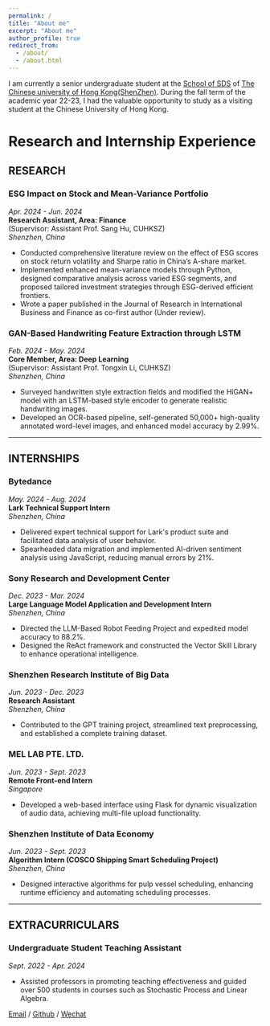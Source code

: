 ```yaml
---
permalink: /
title: "About me"
excerpt: "About me"
author_profile: true
redirect_from: 
  - /about/
  - /about.html
---
```

I am currently a senior undergraduate student at the [School of SDS](https://sds.cuhk.edu.cn/) of [The Chinese university of Hong Kong(ShenZhen)](https://www.cuhk.edu.cn/zh-hans). During the fall term of the academic year 22-23, I had the valuable opportunity to study as a visiting student at the Chinese University of Hong Kong.

<!-- Research Interest
======

For more info
------
You can find my Chinese-version CV here: [Yang Yiqu's Curriculum Vitae](../assets/Curriculum_Vitae.pdf). -->

# Research and Internship Experience

## RESEARCH

### ESG Impact on Stock and Mean-Variance Portfolio 
*Apr. 2024 - Jun. 2024*  
**Research Assistant, Area: Finance**  
(Supervisor: Assistant Prof. Sang Hu, CUHKSZ)  
*Shenzhen, China*  
- Conducted comprehensive literature review on the effect of ESG scores on stock return volatility and Sharpe ratio in China’s A-share market.
- Implemented enhanced mean-variance models through Python, designed comparative analysis across varied ESG segments, and proposed tailored investment strategies through ESG-derived efficient frontiers.
- Wrote a paper published in the Journal of Research in International Business and Finance as co-first author (Under review).

### GAN-Based Handwriting Feature Extraction through LSTM 
*Feb. 2024 - May. 2024*  
**Core Member, Area: Deep Learning**  
(Supervisor: Assistant Prof. Tongxin Li, CUHKSZ)  
*Shenzhen, China*  
- Surveyed handwritten style extraction fields and modified the HiGAN+ model with an LSTM-based style encoder to generate realistic handwriting images.
- Developed an OCR-based pipeline, self-generated 50,000+ high-quality annotated word-level images, and enhanced model accuracy by 2.99%.

---

## INTERNSHIPS

### Bytedance 
*May. 2024 - Aug. 2024*  
**Lark Technical Support Intern**  
*Shenzhen, China*  
- Delivered expert technical support for Lark's product suite and facilitated data analysis of user behavior.
- Spearheaded data migration and implemented AI-driven sentiment analysis using JavaScript, reducing manual errors by 21%.

### Sony Research and Development Center 
*Dec. 2023 - Mar. 2024*  
**Large Language Model Application and Development Intern**  
*Shenzhen, China*  
- Directed the LLM-Based Robot Feeding Project and expedited model accuracy to 88.2%.
- Designed the ReAct framework and constructed the Vector Skill Library to enhance operational intelligence.

### Shenzhen Research Institute of Big Data 
*Jun. 2023 - Dec. 2023*  
**Research Assistant**  
*Shenzhen, China*  
- Contributed to the GPT training project, streamlined text preprocessing, and established a complete training dataset.

### MEL LAB PTE. LTD. 
*Jun. 2023 - Sept. 2023*  
**Remote Front-end Intern**  
*Singapore*  
- Developed a web-based interface using Flask for dynamic visualization of audio data, achieving multi-file upload functionality.

### Shenzhen Institute of Data Economy 
*Jun. 2023 - Sept. 2023*  
**Algorithm Intern (COSCO Shipping Smart Scheduling Project)**  
*Shenzhen, China*  
- Designed interactive algorithms for pulp vessel scheduling, enhancing runtime efficiency and automating scheduling processes.

---

## EXTRACURRICULARS

### Undergraduate Student Teaching Assistant 
*Sept. 2022 - Apr. 2024*  
- Assisted professors in promoting teaching effectiveness and guided over 500 students in courses such as Stochastic Process and Linear Algebra.


[Email](mailto:121090711@link.cuhk.edu.cn) / [Github](https://github.com/YangYiqu) / [Wechat](../images/wechat.jpg) 
